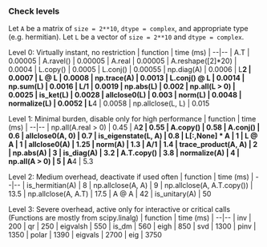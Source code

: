 ### Check levels

Let `A` be a matrix of `size = 2**10`, `dtype = complex`, and appropriate type (e.g. hermitian).
Let `L` be a vector of `size = 2**10` and `dtype = complex`.

Level 0: Virtually instant, no restriction
| function | time (ms) |
--|--
| A.T | 0.00005
| A.ravel() | 0.00005
| A.real | 0.00005
| A.reshape([2]*20) | 0.0004
| L.copy() | 0.0005
| L.conj() | 0.00055
| np.diag(A) | 0.0006
| L**2 | 0.0007
| L @ L | 0.0008
| np.trace(A) | 0.0013
| L.conj() @ L | 0.0014
| np.sum(L) | 0.0016
| L/1 | 0.0019
| np.abs(L) | 0.002
| np.all(L > 0) | 0.0025
| is_ket(L) | 0.0028
| allclose0(L) | 0.003
| norm(L) | 0.0048
| normalize(L) | 0.0052
| L**4 | 0.0058
| np.allclose(L, L) | 0.015

Level 1: Minimal burden, disable only for high performance
| function | time (ms) |
--|--
| np.all(A.real > 0) | 0.45
| A**2 | 0.55
| A.copy() | 0.58
| A.conj() | 0.6
| allclose0(A, 0) | 0.7
| is_eigenstate(L, A) | 0.8
| L[:,None] * A | 1
| L @ A | 1
| allclose0(A) | 1.25
| norm(A) | 1.3
| A/1 | 1.4
| trace_product(A, A) | 2
| np.abs(A) | 3
| is_diag(A) | 3.2
| A.T.copy() | 3.8
| normalize(A) | 4
| np.all(A > 0) | 5
| A**4 | 5.3

Level 2: Medium overhead, deactivate if used often
| function | time (ms) |
--|--
| is_hermitian(A) | 8
| np.allclose(A, A) | 9
| np.allclose(A, A.T.copy()) | 13.5
| np.allclose(A, A.T) | 17.5
| A @ A | 42
| is_unitary(A) | 50

Level 3: Severe overhead, active only for interactive or critical calls
(Functions are mostly from scipy.linalg)
| function | time (ms) |
--|--
| inv | 200
| qr | 250
| eigvalsh | 550
| is_dm | 560
| eigh | 850
| svd | 1300
| pinv | 1350
| polar | 1390
| eigvals | 2700
| eig | 3750